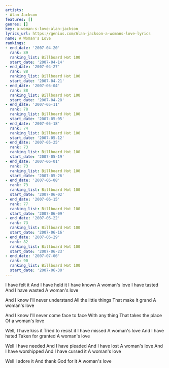 ```yaml
---
artists:
- Alan Jackson
features: []
genres: []
key: a-woman-s-love-alan-jackson
lyrics_url: https://genius.com/Alan-jackson-a-womans-love-lyrics
name: A Woman's Love
rankings:
- end_date: '2007-04-20'
  rank: 89
  ranking_list: Billboard Hot 100
  start_date: '2007-04-14'
- end_date: '2007-04-27'
  rank: 88
  ranking_list: Billboard Hot 100
  start_date: '2007-04-21'
- end_date: '2007-05-04'
  rank: 88
  ranking_list: Billboard Hot 100
  start_date: '2007-04-28'
- end_date: '2007-05-11'
  rank: 78
  ranking_list: Billboard Hot 100
  start_date: '2007-05-05'
- end_date: '2007-05-18'
  rank: 74
  ranking_list: Billboard Hot 100
  start_date: '2007-05-12'
- end_date: '2007-05-25'
  rank: 73
  ranking_list: Billboard Hot 100
  start_date: '2007-05-19'
- end_date: '2007-06-01'
  rank: 73
  ranking_list: Billboard Hot 100
  start_date: '2007-05-26'
- end_date: '2007-06-08'
  rank: 73
  ranking_list: Billboard Hot 100
  start_date: '2007-06-02'
- end_date: '2007-06-15'
  rank: 77
  ranking_list: Billboard Hot 100
  start_date: '2007-06-09'
- end_date: '2007-06-22'
  rank: 73
  ranking_list: Billboard Hot 100
  start_date: '2007-06-16'
- end_date: '2007-06-29'
  rank: 82
  ranking_list: Billboard Hot 100
  start_date: '2007-06-23'
- end_date: '2007-07-06'
  rank: 90
  ranking_list: Billboard Hot 100
  start_date: '2007-06-30'
---
```

I have felt it
And I have held it
I have known
A woman's love
I have tasted
And I have wasted
A woman's love


And I know
I'll never understand
All the little things
That make it grand
A woman's love


And I know
I'll never come face to face
With any thing
That takes the place
Of a woman's love


Well, I have kiss it
Tried to resist it
I have missed
A woman's love
And I have hated
Taken for granted
A woman's love






Well I have needed
And I have pleaded
And I have lost
A woman's love
And I have worshipped
And I have cursed it
A woman's love






Well I adore it
And thank God for it
A woman's love
